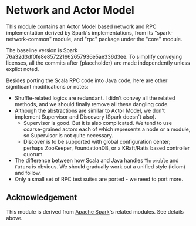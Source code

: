 # Network and Actor Model

This module contains an Actor Model based network and RPC implementation derived by Spark's implementations, from its "spark-network-common" module, and "rpc" package under the "core" module.

The baseline version is Spark 76a32d3df0fe8e857221662657936e5ae336d3ee. To simplify conveying licenses, all the commits after {placeholder} are made independently unless explict noted.

Besides porting the Scala RPC code into Java code, here are other significant modifications or notes:

* Shuffle-related logics are redundant. I didn't convey all the related methods, and we should finally remove all these dangling code.
* Although the abstractions are similar to Actor Model, we don't implement Supervisor and Discovery (Spark doesn't also).
  * Supervisor is good. But it is also complicated. We tend to use coarse-grained actors each of which represents a node or a module, so Supervisor is not quite necessary.
  * Discover is to be supported with global configuration center; perhaps ZooKeeper, FoundationDB, or a KRaft/Ratis based controller quorum.
* The difference between how Scala and Java handles `Throwable` and `Future` is obvious. We should gradually work out a unified style (idiom) and follow.
* Only a small set of RPC test suites are ported - we need to port more.

## Acknowledgement

This module is derived from [Apache Spark](https://github.com/apache/spark)'s related modules. See details above.
